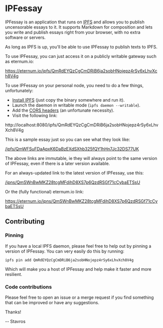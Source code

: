 IPFessay
========

IPFessay is an application that runs on [IPFS](https://ipfs.io/) and allows you
to publish uncensorable essays to it. It supports Markdown for composition and
lets you write and publish essays right from your browser, with no extra
software or servers.

As long as IPFS is up, you'll be able to use IPFessay to publish texts to IPFS.

To use IPFessay, you can just access it on a publicly writable gateway such as
eternum.io:

https://eternum.io/ipfs/QmRdEYQzCgCmDRiB6ja2sobHNojepz4rSy6xLhvXch8V4g

To use IPFessay on your personal node, you need to do a few things, unfortunately:

* [Install IPFS](https://ipfs.io/docs/install/) (just copy the binary somewhere
  and run it).
* Launch the daemon in writable mode (`ipfs daemon --writable`).
* Add the [CORS headers](https://github.com/ipfs/js-ipfs-api#cors) (an
  unfortunate necessity).
* Visit the following link:

http://localhost:8080/ipfs/QmRdEYQzCgCmDRiB6ja2sobHNojepz4rSy6xLhvXch8V4g

This is a sample essay just so you can see what they look like:

[/ipfs/QmWFSuFDaApxK6DaBzEXdSXhb325fQY1hHn7Jc32DS77UK](https://ipfs.io/ipfs/QmWFSuFDaApxK6DaBzEXdSXhb325fQY1hHn7Jc32DS77UK)

The above links are immutable, ie they will always point to the same version of
IPFessay, even if there is a later version available.

For an always-updated link to the latest version of IPFessay, use this:

[/ipns/QmSWnBwMKZ28tcgMFdihD8XS7p6QzdRSGf71cCybaETSsU](/ipns/QmSWnBwMKZ28tcgMFdihD8XS7p6QzdRSGf71cCybaETSsU)

Or the (fully functional) eternum.io link:

https://eternum.io/ipns/QmSWnBwMKZ28tcgMFdihD8XS7p6QzdRSGf71cCybaETSsU


Contributing
------------

### Pinning

If you have a local IPFS daemon, please feel free to help out by pinning
a version of IPFessay. You can very easily do this by running:

~~~
ipfs pin add QmRdEYQzCgCmDRiB6ja2sobHNojepz4rSy6xLhvXch8V4g
~~~

Which will make you a host of IPFessay and help make it faster and more
resilient.


### Code contributions

Please feel free to open an issue or a merge request if you find something that
can be improved or have any suggestions.

Thanks!

-- Stavros
